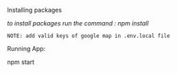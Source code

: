 Installing packages

*to install packages run the command :  npm install*

```
NOTE: add valid keys of google map in .env.local file
```



Running App:

npm start
